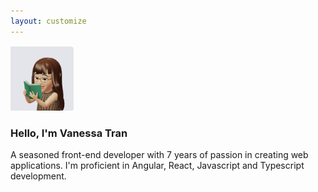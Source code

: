 ```yaml
---
layout: customize
---
```


<img src="assets/img/avatar.jpeg" style="width:20%;margin:auto;">
<h3>Hello, I'm Vanessa Tran</h3>
<p>
A seasoned front-end developer with 7 years of passion in creating web applications. I'm proficient in Angular, React, Javascript and Typescript development.
</p>
